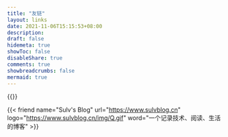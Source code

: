 ```yaml
---
title: "友链"
layout: links
date: 2021-11-06T15:15:53+08:00
description: 
draft: false
hidemeta: true
showToc: false
disableShare: true
comments: true
showbreadcrumbs: false
mermaid: true
---
```


{{<friend name="叶琼州的代码小窝" url="https://www.yeqiongzhou.com" logo="https://www.yeqiongzhou.com/images/me/avatar.png" word="Talk is  cheap, show me the code.">}}

{{< friend name="Sulv's Blog" url="https://www.sulvblog.cn" logo="https://www.sulvblog.cn/img/Q.gif" word="一个记录技术、阅读、生活的博客" >}}



